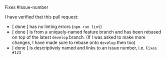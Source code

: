 Fixes #issue-number

I have verified that this pull request:

* [ done ] has no linting errors (`npm run lint`)
* [ done ] is from a uniquely-named feature branch and has been rebased on top of the latest `develop` branch. (If I was asked to make more changes, I have made sure to rebase onto `develop` then too)
* [ done ] is descriptively named and links to an issue number, i.e. `Fixes #123`
